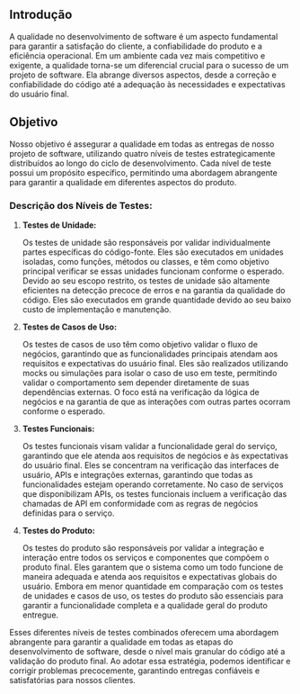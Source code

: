 ## Introdução

A qualidade no desenvolvimento de software é um aspecto fundamental para garantir a satisfação do cliente, a confiabilidade do produto e a eficiência operacional. Em um ambiente cada vez mais competitivo e exigente, a qualidade torna-se um diferencial crucial para o sucesso de um projeto de software. Ela abrange diversos aspectos, desde a correção e confiabilidade do código até a adequação às necessidades e expectativas do usuário final.

## Objetivo

Nosso objetivo é assegurar a qualidade em todas as entregas de nosso projeto de software, utilizando quatro níveis de testes estrategicamente distribuídos ao longo do ciclo de desenvolvimento. Cada nível de teste possui um propósito específico, permitindo uma abordagem abrangente para garantir a qualidade em diferentes aspectos do produto.

### Descrição dos Níveis de Testes:

1. **Testes de Unidade:**

   Os testes de unidade são responsáveis por validar individualmente partes específicas do código-fonte. Eles são executados em unidades isoladas, como funções, métodos ou classes, e têm como objetivo principal verificar se essas unidades funcionam conforme o esperado. Devido ao seu escopo restrito, os testes de unidade são altamente eficientes na detecção precoce de erros e na garantia da qualidade do código. Eles são executados em grande quantidade devido ao seu baixo custo de implementação e manutenção.

2. **Testes de Casos de Uso:**

   Os testes de casos de uso têm como objetivo validar o fluxo de negócios, garantindo que as funcionalidades principais atendam aos requisitos e expectativas do usuário final. Eles são realizados utilizando mocks ou simulações para isolar o caso de uso em teste, permitindo validar o comportamento sem depender diretamente de suas dependências externas. O foco está na verificação da lógica de negócios e na garantia de que as interações com outras partes ocorram conforme o esperado.

3. **Testes Funcionais:**

   Os testes funcionais visam validar a funcionalidade geral do serviço, garantindo que ele atenda aos requisitos de negócios e às expectativas do usuário final. Eles se concentram na verificação das interfaces de usuário, APIs e integrações externas, garantindo que todas as funcionalidades estejam operando corretamente. No caso de serviços que disponibilizam APIs, os testes funcionais incluem a verificação das chamadas de API em conformidade com as regras de negócios definidas para o serviço.

4. **Testes do Produto:**

   Os testes do produto são responsáveis por validar a integração e interação entre todos os serviços e componentes que compõem o produto final. Eles garantem que o sistema como um todo funcione de maneira adequada e atenda aos requisitos e expectativas globais do usuário. Embora em menor quantidade em comparação com os testes de unidades e casos de uso, os testes do produto são essenciais para garantir a funcionalidade completa e a qualidade geral do produto entregue.

Esses diferentes níveis de testes combinados oferecem uma abordagem abrangente para garantir a qualidade em todas as etapas do desenvolvimento de software, desde o nível mais granular do código até a validação do produto final. Ao adotar essa estratégia, podemos identificar e corrigir problemas precocemente, garantindo entregas confiáveis e satisfatórias para nossos clientes.
